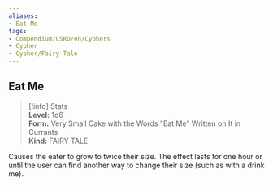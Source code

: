 ```yaml
---
aliases:
- Eat Me
tags:
- Compendium/CSRD/en/Cyphers
- Cypher
- Cypher/Fairy-Tale
---
```


  
## Eat Me  
>[!info] Stats  
> **Level:** 1d6  
> **Form:** Very Small Cake with the Words "Eat Me" Written on It in Currants  
> **Kind:** FAIRY TALE
  
Causes the eater to grow to twice their size. The effect lasts for one hour or until the user can find another way to change their size (such as with a drink me).